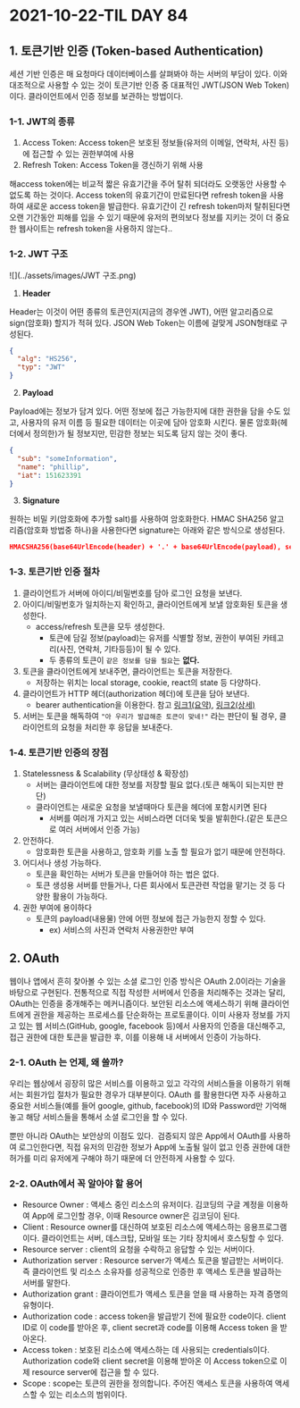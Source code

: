 # 2021-10-22-TIL DAY 84

## 1. 토큰기반 인증 (Token-based Authentication)

세션 기반 인증은 매 요청마다 데이터베이스를 살펴봐야 하는 서버의 부담이 있다. 이와 대조적으로 사용할 수 있는 것이 토큰기반 인증 중 대표적인 JWT(JSON Web Token)이다. 클라이언트에서 인증 정보를 보관하는 방법이다.  

### 1-1. **JWT의 종류**

1. Access Token: Access token은 보호된 정보들(유저의 이메일, 연락처, 사진 등)에 접근할 수 있는 권한부여에 사용
2. Refresh Token: Access Token을 갱신하기 위해 사용

해access token에는 비교적 짧은 유효기간을 주어 탈취 되더라도 오랫동안 사용할 수 없도록 하는 것이다. Access token의 유효기간이 만료된다면 refresh token을 사용하여 새로운 access token을 발급한다. 유효기간이 긴 refresh token마저 탈취된다면 오랜 기간동안 피해를 입을 수 있기 때문에 유저의 편의보다 정보를 지키는 것이 더 중요한 웹사이트는 refresh token을 사용하지 않는다..

### 1-2. JWT 구조

![](../assets/images/JWT 구조.png)

1. **Header**

Header는 이것이 어떤 종류의 토큰인지(지금의 경우엔 JWT), 어떤 알고리즘으로 sign(암호화) 할지가 적혀 있다. JSON Web Token는 이름에 걸맞게 JSON형태로 구성된다.

```json
{
  "alg": "HS256",
  "typ": "JWT"
}
```

2. **Payload**

Payload에는 정보가 담겨 있다. 어떤 정보에 접근 가능한지에 대한 권한을 담을 수도 있고, 사용자의 유저 이름 등 필요한 데이터는 이곳에 담아 암호화 시킨다. 물론 암호화(헤더에서 정의한)가 될 정보지만, 민감한 정보는 되도록 담지 않는 것이 좋다.

```json
{
  "sub": "someInformation",
  "name": "phillip",
  "iat": 151623391
}
```

3. **Signature**

원하는 비밀 키(암호화에 추가할 salt)를 사용하여 암호화한다. HMAC SHA256 알고리즘(암호화 방법중 하나)을 사용한다면 signature는 아래와 같은 방식으로 생성된다.

```json
HMACSHA256(base64UrlEncode(header) + '.' + base64UrlEncode(payload), secret);
```

### 1-3. **토큰기반 인증 절차**

1. 클라이언트가 서버에 아이디/비밀번호를 담아 로그인 요청을 보낸다.
2. 아이디/비밀번호가 일치하는지 확인하고, 클라이언트에게 보낼 암호화된 토큰을 생성한다.
    - access/refresh 토큰을 모두 생성한다.
        - 토큰에 담길 정보(payload)는 유저를 식별할 정보, 권한이 부여된 카테고리(사진, 연락처, 기타등등)이 될 수 있다.
        - 두 종류의 토큰이 `같은 정보를 담을 필요`는 **없다.**
3. 토큰을 클라이언트에게 보내주면, 클라이언트는 토큰을 저장한다.
    - 저장하는 위치는 local storage, cookie, react의 state 등 다양하다.
4. 클라이언트가 HTTP 헤더(authorization 헤더)에 토큰을 담아 보낸다.
    - bearer authentication을 이용한다. 참고 [링크1(요약)](https://learning.postman.com/docs/sending-requests/authorization/#bearer-token), [링크2(상세)](https://tools.ietf.org/html/rfc6750)
5. 서버는 토큰을 해독하여 `"아 우리가 발급해준 토큰이 맞네!"` 라는 판단이 될 경우, 클라이언트의 요청을 처리한 후 응답을 보내준다.

### 1-4. **토큰기반 인증의 장점**

1. Statelessness & Scalability (무상태성 & 확장성)
    - 서버는 클라이언트에 대한 정보를 저장할 필요 없다.(토큰 해독이 되는지만 판단)
    - 클라이언트는 새로운 요청을 보낼때마다 토큰을 헤더에 포함시키면 된다
        - 서버를 여러개 가지고 있는 서비스라면 더더욱 빛을 발휘한다.(같은 토큰으로 여러 서버에서 인증 가능)
2. 안전하다.
    - 암호화한 토큰을 사용하고, 암호화 키를 노출 할 필요가 없기 때문에 안전하다.
3. 어디서나 생성 가능하다.
    - 토큰을 확인하는 서버가 토큰을 만들어야 하는 법은 없다.
    - 토큰 생성용 서버를 만들거나, 다른 회사에서 토큰관련 작업을 맡기는 것 등 다양한 활용이 가능하다.
4. 권한 부여에 용이하다
    - 토큰의 payload(내용물) 안에 어떤 정보에 접근 가능한지 정할 수 있다.
        - ex) 서비스의 사진과 연락처 사용권한만 부여
        

## 2. OAuth

웹이나 앱에서 흔히 찾아볼 수 있는 소셜 로그인 인증 방식은 OAuth 2.0이라는 기술을 바탕으로 구현된다. 전통적으로 직접 작성한 서버에서 인증을 처리해주는 것과는 달리, OAuth는 인증을 중개해주는 메커니즘이다. 보안된 리소스에 액세스하기 위해 클라이언트에게 권한을 제공하는 프로세스를 단순화하는 프로토콜이다. 이미 사용자 정보를 가지고 있는 웹 서비스(GitHub, google, facebook 등)에서 사용자의 인증을 대신해주고, 접근 권한에 대한 토큰을 발급한 후, 이를 이용해 내 서버에서 인증이 가능하다.

### 2-1. OAuth 는 언제, 왜 쓸까?

우리는 웹상에서 굉장히 많은 서비스를 이용하고 있고 각각의 서비스들을 이용하기 위해서는 회원가입 절차가 필요한 경우가 대부분이다. OAuth 를 활용한다면 자주 사용하고 중요한 서비스들(예를 들어 google, github, facebook)의 ID와 Password만 기억해 놓고 해당 서비스들을 통해서 소셜 로그인을 할 수 있다.

뿐만 아니라 OAuth는 보안상의 이점도 있다.  검증되지 않은 App에서 OAuth를 사용하여 로그인한다면, 직접 유저의 민감한 정보가 App에 노출될 일이 없고 인증 권한에 대한 허가를 미리 유저에게 구해야 하기 때문에 더 안전하게 사용할 수 있다.

### 2-2. OAuth에서 꼭 알아야 할 용어

- Resource Owner : 액세스 중인 리소스의 유저이다. 김코딩의 구글 계정을 이용하여 App에 로그인할 경우, 이때 Resource owner은 김코딩이 된다.
- Client : Resource owner를 대신하여 보호된 리소스에 액세스하는 응용프로그램이다. 클라이언트는 서버, 데스크탑, 모바일 또는 기타 장치에서 호스팅할 수 있다.
- Resource server : client의 요청을 수락하고 응답할 수 있는 서버이다.
- Authorization server : Resource server가 액세스 토큰을 발급받는 서버이다. 즉 클라이언트 및 리소스 소유자를 성공적으로 인증한 후 액세스 토큰을 발급하는 서버를 말한다.
- Authorization grant : 클라이언트가 액세스 토큰을 얻을 때 사용하는 자격 증명의 유형이다.
- Authorization code : access token을 발급받기 전에 필요한 code이다. client ID로 이 code를 받아온 후, client secret과 code를 이용해 Access token 을 받아온다.
- Access token : 보호된 리소스에 액세스하는 데 사용되는 credentials이다. Authorization code와 client secret을 이용해 받아온 이 Access token으로 이제 resource server에 접근을 할 수 있다.
- Scope : scope는 토큰의 권한을 정의합니다. 주어진 액세스 토큰을 사용하여 액세스할 수 있는 리소스의 범위이다.
